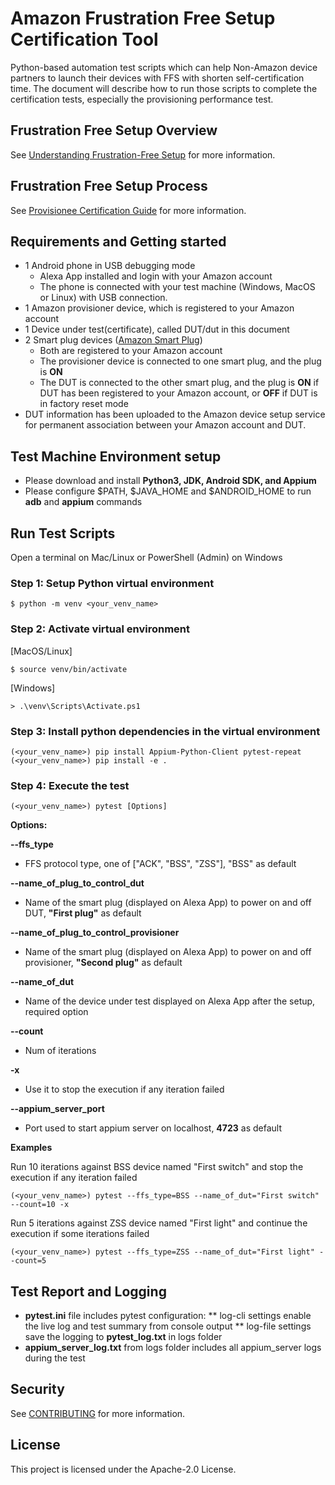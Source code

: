 # Amazon Frustration Free Setup Certification Tool

Python-based automation test scripts which can help Non-Amazon device partners to launch their devices with FFS with shorten self-certification time. The document will describe how to run those scripts to complete the certification tests, especially the provisioning performance test.

## Frustration Free Setup Overview
See [Understanding Frustration-Free Setup](https://developer.amazon.com/docs/frustration-free-setup/understanding-ffs.html) for more information.

## Frustration Free Setup Process
See [Provisionee Certification Guide](https://developer.amazon.com/docs/frustration-free-setup/provisionee-certification.html) for more information.

## Requirements and Getting started

* 1 Android phone in USB debugging mode
    * Alexa App installed and login with your Amazon account
    * The phone is connected with your test machine (Windows, MacOS or Linux) with USB connection.
* 1 Amazon provisioner device, which is registered to your Amazon account
* 1 Device under test(certificate), called DUT/dut in this document
* 2 Smart plug devices ([Amazon Smart Plug](https://www.amazon.com/dp/B089DR29T6))
    * Both are registered to your Amazon account
    * The provisioner device is connected to one smart plug, and the plug is **ON**
    * The DUT is connected to the other smart plug, and the plug is **ON** if DUT has been registered to your Amazon account, or **OFF** if DUT is in factory reset mode
* DUT information has been uploaded to the Amazon device setup service for permanent association between your Amazon account and DUT.

## Test Machine Environment setup

* Please download and install **Python3, JDK, Android SDK, and Appium** 
* Please configure $PATH, $JAVA_HOME and $ANDROID_HOME to run **adb** and **appium** commands

## Run Test Scripts
Open a terminal on Mac/Linux or PowerShell (Admin) on Windows
### Step 1: Setup Python virtual environment
```
$ python -m venv <your_venv_name>
```
### Step 2: Activate virtual environment

[MacOS/Linux]
```
$ source venv/bin/activate
```

[Windows]
```
> .\venv\Scripts\Activate.ps1
```

### Step 3: Install python dependencies in the virtual environment

```
(<your_venv_name>) pip install Appium-Python-Client pytest-repeat
(<your_venv_name>) pip install -e .
```

### Step 4: Execute the test
```
(<your_venv_name>) pytest [Options]
```

**Options:**

**--ffs_type**
* FFS protocol type, one of ["ACK", "BSS", "ZSS"], "BSS" as default

**--name_of_plug_to_control_dut**
* Name of the smart plug (displayed on Alexa App) to power on and off DUT, **"First plug"** as default</br>

**--name_of_plug_to_control_provisioner**
* Name of the smart plug (displayed on Alexa App) to power on and off provisioner, **"Second plug"** as default</br>

**--name_of_dut**
* Name of the device under test displayed on Alexa App after the setup, required option

**--count**
* Num of iterations

**-x**
* Use it to stop the execution if any iteration failed

**--appium_server_port**
* Port used to start appium server on localhost, **4723** as default


**Examples**

Run 10 iterations against BSS device named "First switch" and stop the execution if any iteration failed
```
(<your_venv_name>) pytest --ffs_type=BSS --name_of_dut="First switch" --count=10 -x
```
Run 5 iterations against ZSS device named "First light" and continue the execution if some iterations failed
```
(<your_venv_name>) pytest --ffs_type=ZSS --name_of_dut="First light" --count=5
```
## Test Report and Logging
* **pytest.ini** file includes pytest configuration:
    ** log-cli settings enable the live log and test summary from console output 
    ** log-file settings save the logging to **pytest_log.txt** in logs folder
* **appium_server_log.txt** from logs folder includes all appium_server logs during the test

## Security

See [CONTRIBUTING](CONTRIBUTING.md#security-issue-notifications) for more information.

## License

This project is licensed under the Apache-2.0 License.


